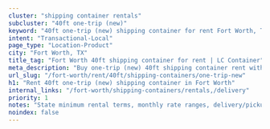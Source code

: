 ```yaml
---
cluster: "shipping container rentals"
subcluster: "40ft one-trip (new)"
keyword: "40ft one-trip (new) shipping container for rent Fort Worth, TX"
intent: "Transactional-Local"
page_type: "Location-Product"
city: "Fort Worth, TX"
title_tag: "Fort Worth 40ft shipping container for rent | LC Container"
meta_description: "Buy one-trip (new) 40ft shipping container rent with local delivery in Fort Worth, TX. LC Container — local Since 2003. Request a fast quote today."
url_slug: "/fort-worth/rent/40ft/shipping-containers/one-trip-new"
h1: "Rent 40ft one-trip (new) shipping container in Fort Worth"
internal_links: "/fort-worth/shipping-containers/rentals,/delivery"
priority: 1
notes: "State minimum rental terms, monthly rate ranges, delivery/pickup fees, service area."
noindex: false
---
```


<!-- TODO: Add unique city/inventory copy, images, and internal links here. -->
